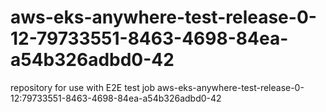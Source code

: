 # aws-eks-anywhere-test-release-0-12-79733551-8463-4698-84ea-a54b326adbd0-42
repository for use with E2E test job aws-eks-anywhere-test-release-0-12:79733551-8463-4698-84ea-a54b326adbd0-42
